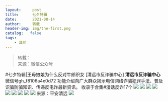 ```yaml
---
layout:     post
title:      七夕特辑
date:       2021-08-14
author:     转载
header-img: img/the-first.png
catalog:   false
tags:
    - 其他
---
```


<blockquote><p>转载：<br>
来源：微信公众号</p></blockquote>

#七夕特辑|王母娘娘为什么反对牛郎织女
[清远市反诈骗中心]
**清远市反诈骗中心**
微信号gh_f8106a4e0d72
功能介绍向广大群众揭示电信网络诈骗犯罪手法、普及识骗防骗知识、传递反电诈最新资讯。
收录于合集#漫话反诈17个
![]({{site.baseurl}}/postimg/3CxTSiafadcic5zyXUfbXLUClzlpaoknCpV4bErPg2kuuS97hoJJbNCtFOVZ9X0j5W26HDaregC5kibiaLGl8CPr9A.gif)
![]({{site.baseurl}}/postimg/3CxTSiafadc8EqoIoNfv6ZeWUWJ1rHV3iaMq489kUx1xIgD9Rpx1fXicCHHMCXkhU4CgNT5w2BCAuTupj09HvxJFw.jpeg)
![]({{site.baseurl}}/postimg/3CxTSiafadc8EqoIoNfv6ZeWUWJ1rHV3iaVUdgpuGxKUB0B65H2GXKv4WmXwmUTc2mUMD2kvyD3SRqU4VScu3V8g.gif)
![]({{site.baseurl}}/postimg/3CxTSiafadc8EqoIoNfv6ZeWUWJ1rHV3iaLo9U1HajOuJPZnEAyicQoX1WGsYld7Q7ibqjvorPYCGvaFUQLBh12K1w.gif)
![]({{site.baseurl}}/postimg/3CxTSiafadc8EqoIoNfv6ZeWUWJ1rHV3iazR5G2EM16CfhV3yCwe2ZgPXF7R4HnUoEhIudnCXDDHgU7NLL85XAdQ.jpeg)
![]({{site.baseurl}}/postimg/3CxTSiafadc8EqoIoNfv6ZeWUWJ1rHV3iaMUs0omU6Nvcj4Q87wRuJnqqUsq8vjE4ce2cfqsr1LN4oCXtOekibiaTA.jpeg)
![]({{site.baseurl}}/postimg/3CxTSiafadc8EqoIoNfv6ZeWUWJ1rHV3iaTYQ6Tqy4ITgm31g26iat2aXYCkI5gznd3Hkrwsla3cPRfAKGYZ9uxUQ.jpeg)
![]({{site.baseurl}}/postimg/3CxTSiafadc8EqoIoNfv6ZeWUWJ1rHV3ia5Y3sS8EibcBdhVY5X17ibSUsfyicialXtm3sg25qDasWhsvpdrp3dFNmsA.jpeg)
![]({{site.baseurl}}/postimg/3CxTSiafadc8EqoIoNfv6ZeWUWJ1rHV3iaezgO71iaias3sO6AYhxtresNHWU6ZkrY7lHFOHbQYgqRmGuAZJCR9ibHA.jpeg)
来源：平安清远
![]({{site.baseurl}}/postimg/3CxTSiafadcic5zyXUfbXLUClzlpaoknCpErldQhhamfG7KH1qHGrr3icT9iaAoE1B4noSO7EewO2k8fys5pMuaoog.gif)
